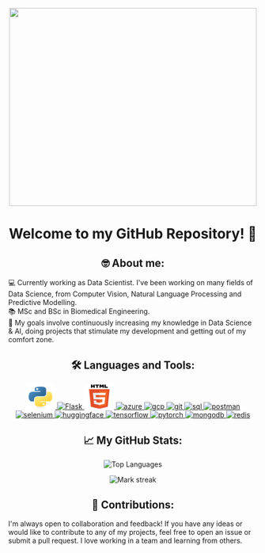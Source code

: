 <p align="center">
  <img align="center" src='https://www.googleapis.com/download/storage/v1/b/kaggle-user-content/o/inbox%2F4208294%2F1c014f0a4490cf323418b80648ba44fe%2FDATAAC.jpeg?generation=1577356397338672&alt=media' width="500" height="400">
</p>
  
<h1 align="center">
  Welcome to my GitHub Repository! 🚀
</h1>

<h2 align="center">
  🤓 About me:
</h2>
<p align="Left">
  💻 Currently working as Data Scientist. I've been working on many fields of Data Science, from Computer Vision, Natural Language Processing and Predictive Modelling.
  <br>
  📚 MSc and BSc in Biomedical Engineering.
  <br>
  🎯 My goals involve continuously increasing my knowledge in Data Science & AI, doing projects that stimulate my development and getting out of my comfort zone.
</p>

<!--
<hr/>
-->
<h2 align="center">
  🛠️ Languages and Tools:
</h2>

<p align="center">
  <a href="https://www.python.org" target="_blank" rel="noreferrer">
    <img src="https://raw.githubusercontent.com/devicons/devicon/master/icons/python/python-original.svg" alt="Python" width="60" height="50"/>
  </a>
  <a href="https://flask.palletsprojects.com/en/2.1.x/" target="_blank" rel="noreferrer">
    <img src="https://flask.palletsprojects.com/en/2.1.x/_images/flask-logo.png" alt="Flask" width="60" height="50"/>
  </a>
  <a href="https://www.w3.org/html/" target="_blank" rel="noreferrer">
    <img src="https://raw.githubusercontent.com/devicons/devicon/master/icons/html5/html5-original-wordmark.svg" alt="HTML5" width="60" height="50"/>
  </a>
  <a href="https://azure.microsoft.com/en-in/" target="_blank" rel="noreferrer">
    <img src="https://www.vectorlogo.zone/logos/microsoft_azure/microsoft_azure-icon.svg" alt="azure" width="60" height="50"/>
  </a>
  <a href="https://cloud.google.com" target="_blank" rel="noreferrer">
    <img src="https://www.vectorlogo.zone/logos/google_cloud/google_cloud-icon.svg" alt="gcp" width="60" height="50"/>
  </a>
  <a href="https://git-scm.com/" target="_blank" rel="noreferrer">
    <img src="https://www.vectorlogo.zone/logos/git-scm/git-scm-icon.svg" alt="git" width="60" height="50"/>
  </a>
  <a href="https://pnghut.com/png/gRuceD82g3/microsoft-sql-server-mysql-database-logo-information-brand-transparent-png" target="_blank" rel="noreferrer">
    <img src="https://img1.pnghut.com/17/4/21/gRuceD82g3/information-brand-mysql-query-language-sql-injection.jpg" alt="sql" width="60" height="50"/>
  </a>
  <a href="https://postman.com" target="_blank" rel="noreferrer">
    <img src="https://www.vectorlogo.zone/logos/getpostman/getpostman-icon.svg" alt="postman" width="60" height="50"/>
  </a>
  <a href="https://www.selenium.dev" target="_blank" rel="noreferrer">
    <img src="https://raw.githubusercontent.com/detain/svg-logos/780f25886640cef088af994181646db2f6b1a3f8/svg/selenium-logo.svg" alt="selenium" width="70" height="50"/>
  </a>
  <a href="https://huggingface.co/brand" target="_blank" rel="noreferrer">
    <img src="https://huggingface.co/datasets/huggingface/brand-assets/resolve/main/hf-logo.svg" alt="huggingface" width="70" height="50"/>
  </a>
  <a href="https://www.thedayinfo.com/2020/07/hello-world-avec-tensorflow-20.html" target="_blank" rel="noreferrer">
    <img src="https://blogger.googleusercontent.com/img/b/R29vZ2xl/AVvXsEj5Ft4r-hJvcSX6To4f0uRj3674MwFnd4aIG570EvnX16PATXD_in-6am7q6M_CdAcl1PkaeEEr_QFhvLtgZSLJwE-elQGAas2o2pb9sOH8z4VGhxA26tpQsxC6I30oxPZ3oQI4_iKWxPo/w320-h205/TF_FullColor_Stacked.png" alt="tensorflow" width="70" height="50"/>
  </a>
  <a href="https://www.pngkey.com/download/u2e6e6r5r5y3t4e6_pytorch-logo/" target="_blank" rel="noreferrer">
    <img src="https://smallimg.pngkey.com/png/small/380-3800394_pytorch-logo.png" alt="pytorch" width="70" height="50"/>
  </a>
  <a href="https://suhaskayarkar.blogspot.com/2017/06/mongodb-installation-configuration-on.html" target="_blank" rel="noreferrer">
    <img src="https://blogger.googleusercontent.com/img/b/R29vZ2xl/AVvXsEhSkI2nzH5WBwig7OsGVY_EJQ7UEPT7ME93sqog_gZGcgJ5PMfpQtc4FE9f-NgRBK7p5fholE7dAtfOWFl8ZEDriK8UepG1FQ-Ilq2xrhdCWZDeptmB95iUOpdnU4qWuiDqnu1UFlw9O4FG/s200/mongodb.jpg" alt="mongodb" width="70" height="50"/>
  </a>
  <a href="https://dwglogo.com/redis/" target="_blank" rel="noreferrer">
    <img src="https://dwglogo.com/wp-content/uploads/2017/12/Redis_Logo.png" alt="redis" width="70" height="50"/>
  </a>

<h2 align="center">📈 My GitHub Stats:</h2>
  <!--
  <p align="center">
    <img src="https://github-readme-stats.vercel.app/api/top-langs/?username=HugoTex98&theme=nightowl&hide_border=false&include_all_commits=true&count_private=true&layout=compact" alt="Top Languages" />
  </p>
  -->
  <p align="center">
  <img align="center" src="https://github-readme-stats.vercel.app/api/top-langs?username=HugoTex98&hide_border=true&no-bg=true&no-frame=true&layout=compact&theme=transparent&langs_count=10" alt="Top Languages"/>
  </p>
  <p align="center">
    <img alt="Mark streak" src="https://github-readme-streak-stats.herokuapp.com/?user=HugoTex98&hide_border=true&theme=transparent"/> 
  </p>
  
<h2 align="center">
  👥 Contributions:
</h2>
<p align="left">
  I'm always open to collaboration and feedback! If you have any ideas or would like to contribute to any of my projects, feel free to open an issue or submit a pull request. 
  I love working in a team and learning from others.
</p>


<!--
**HugoTex98/HugoTex98** is a ✨ _special_ ✨ repository because its `README.md` (this file) appears on your GitHub profile.

Here are some ideas to get you started:

- 🔭 I’m currently working on ...
- 🌱 I’m currently learning ...
- 👯 I’m looking to collaborate on ...
- 🤔 I’m looking for help with ...
- 💬 Ask me about ...
- 📫 How to reach me: ...
- 😄 Pronouns: ...
- ⚡ Fun fact: ...
-->
